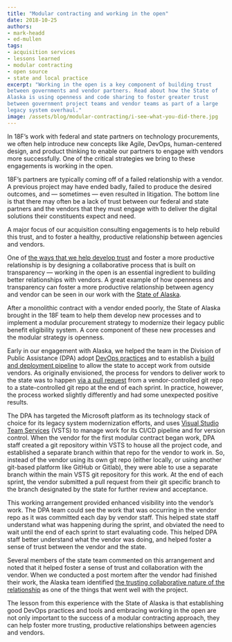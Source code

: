 ```yaml
---
title: "Modular contracting and working in the open"
date: 2018-10-25
authors:
- mark-headd
- ed-mullen
tags:
- acquisition services
- lessons learned
- modular contracting
- open source
- state and local practice
excerpt: "Working in the open is a key component of building trust
between governments and vendor partners. Read about how the State of
Alaska is using openness and code sharing to foster greater trust
between government project teams and vendor teams as part of a large
legacy system overhaul."
image: /assets/blog/modular-contracting/i-see-what-you-did-there.jpg
---
```


In 18F’s work with federal and state partners on technology
procurements, we often help introduce new concepts like Agile, DevOps,
human-centered design, and product thinking to enable our partners to
engage with vendors more successfully. One of the critical strategies we
bring to these engagements is working in the open.

18F’s partners are typically coming off of a failed relationship with a
vendor. A previous project may have ended badly, failed to produce the
desired outcomes, and — sometimes — even resulted in litigation. The
bottom line is that there may often be a lack of trust between our
federal and state partners and the vendors that they must engage with to
deliver the digital solutions their constituents expect and need.

A major focus of our acquisition consulting engagements is to help
rebuild this trust, and to foster a healthy, productive relationship
between agencies and vendors.

One of [the ways that we help develop trust](https://modularcontracting.18f.gov/) and foster a more
productive relationship is by designing a collaborative process that is
built on transparency — working in the open is an essential ingredient
to building better relationships with vendors. A great example of how
openness and transparency can foster a more productive relationship
between agency and vendor can be seen in our work with the [State of Alaska](https://18f.gsa.gov/2017/09/12/how-alaska-is-using-transparency/).

After a monolithic contract with a vendor ended poorly, the State of
Alaska brought in the 18F team to help them develop new processes and to
implement a modular procurement strategy to modernize their legacy
public benefit eligibility system. A core component of these new
processes and the modular strategy is openness.

Early in our engagement with Alaska, we helped the team in the Division
of Public Assistance (DPA) adopt [DevOps practices](https://18f.gsa.gov/2018/01/25/getting-devops-buy-in/) and
to establish a [build and deployment pipeline](https://18f.gsa.gov/2018/02/01/moving-a-legacy-microsoft-environment-to-the-azure-cloud/)
to allow the state to accept work from outside vendors. As originally
envisioned, the process for vendors to deliver work to the state was to
happen [via a pull request](https://github.com/AlaskaDHSS/RFP-Search-Unification/blob/master/2-QAP.md#procedures)
from a vendor-controlled git repo to a state-controlled git repo at the
end of each sprint. In practice, however, the process worked slightly
differently and had some unexpected positive results.

The DPA has targeted the Microsoft platform as its technology stack of
choice for its legacy system modernization efforts, and uses [Visual Studio Team Services](https://visualstudio.microsoft.com/team-services/) (VSTS) to
manage work for its CI/CD pipeline and for version control. When the
vendor for the first modular contract began work, DPA staff created a
git repository within VSTS to house all the project code, and
established a separate branch within that repo for the vendor to work
in. So, instead of the vendor using its own git repo (either locally, or
using another git-based platform like GitHub or Gitlab), they were able
to use a separate branch within the main VSTS git repository for this
work. At the end of each sprint, the vendor submitted a pull request
from their git specific branch to the branch designated by the state for
further review and acceptance.

This working arrangement provided enhanced visibility into the vendor’s
work. The DPA team could see the work that was occurring in the vendor
repo as it was committed each day by vendor staff. This helped state
staff understand what was happening during the sprint, and obviated the
need to wait until the end of each sprint to start evaluating code. This
helped DPA staff better understand what the vendor was doing, and helped
foster a sense of trust between the vendor and the state.

Several members of the state team commented on this arrangement and
noted that it helped foster a sense of trust and collaboration with the
vendor. When we conducted a post mortem after the vendor had finished
their work, the Alaska team identified [the trusting collaborative nature of the relationship](https://github.com/AlaskaDHSS/EIS-Modernization/blob/master/first-buy-postmortem.md#what-worked-well) as one of the things that went well with the project.

The lesson from this experience with the State of Alaska is that
establishing good DevOps practices and tools and embracing working in
the open are not only important to the success of a modular contracting
approach, they can help foster more trusting, productive relationships
between agencies and vendors.
